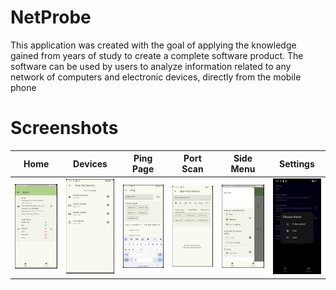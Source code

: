 # NetProbe

This application was created with the goal of applying the knowledge gained from years of study to create a complete software product.
The software can be used by users to analyze information related to any network of computers and electronic devices, directly from the mobile phone


# Screenshots

|Home|Devices|Ping Page|Port Scan|Side Menu|Settings|
|-|-|-|-|-|-|
|<img src="assets/Screenshots/HomePage.png" width = "100">|<img src="assets/Screenshots/LanScan.png" width = "100">|<img src="assets/Screenshots/PingPage.png" width = "100">|<img src="assets/Screenshots/PortScan.png" width = "100">|<img src="assets/Screenshots/SideMenu.png" width = "100">|<img src="assets/Screenshots/SettingsPage.png" width = "100">|
